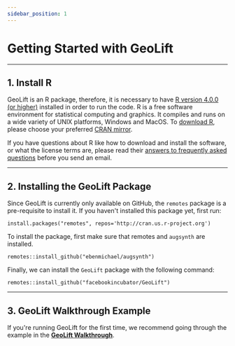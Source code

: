```yaml
---
sidebar_position: 1
---
```


# Getting Started with GeoLift

---

## 1. Install R

GeoLift is an R package, therefore, it is necessary to have [R version 4.0.0 (or higher)](https://www.r-project.org/) installed in order to run the code. R is a free software environment for statistical computing and graphics. It compiles and runs on a wide variety of UNIX platforms, Windows and MacOS. To [download R](https://cran.r-project.org/mirrors.html), please choose your preferred [CRAN mirror](https://cran.r-project.org/mirrors.html).

If you have questions about R like how to download and install the software, or what the license terms are, please read their [answers to frequently asked questions](https://cran.r-project.org/faqs.html) before you send an email.

---

## 2. Installing the GeoLift Package

Since GeoLift is currently only available on GitHub, the `remotes` package is a pre-requisite to install it. If you haven't installed this package yet, first run:

```
install.packages("remotes", repos='http://cran.us.r-project.org')
```

To install the package, first make sure that remotes and `augsynth` are installed.

```
remotes::install_github("ebenmichael/augsynth")
```

Finally, we can install the `GeoLift` package with the following command:

```
remotes::install_github("facebookincubator/GeoLift")
```

---

## 3. GeoLift Walkthrough Example

If you're running GeoLift for the first time, we recommend going through the example in the **[GeoLift Walkthrough](./Walkthrough.md)**.

